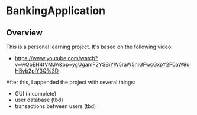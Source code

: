 # BankingApplication

## Overview

This is a personal learning project. It's based on the following video:

- https://www.youtube.com/watch?v=wQbEH4tVMJA&pp=ygUgamF2YSBiYW5raW5nIGFwcGxpY2F0aW9uIHByb2plY3Q%3D

After this, I appended the project with several things:

- GUI (incomplete)
- user database (tbd)
- transactions between users (tbd)
